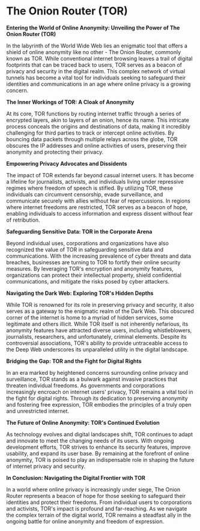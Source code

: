 # The Onion Router (TOR)

**Entering the World of Online Anonymity: Unveiling the Power of The Onion Router (TOR)**

In the labyrinth of the World Wide Web lies an enigmatic tool that offers a shield of online anonymity like no other - The Onion Router, commonly known as TOR. While conventional internet browsing leaves a trail of digital footprints that can be traced back to users, TOR serves as a beacon of privacy and security in the digital realm. This complex network of virtual tunnels has become a vital tool for individuals seeking to safeguard their identities and communications in an age where online privacy is a growing concern.

**The Inner Workings of TOR: A Cloak of Anonymity**

At its core, TOR functions by routing internet traffic through a series of encrypted layers, akin to layers of an onion, hence its name. This intricate process conceals the origins and destinations of data, making it incredibly challenging for third parties to track or intercept online activities. By bouncing data packets through multiple relays across the globe, TOR obscures the IP addresses and online activities of users, preserving their anonymity and protecting their privacy.

**Empowering Privacy Advocates and Dissidents**

The impact of TOR extends far beyond casual internet users. It has become a lifeline for journalists, activists, and individuals living under repressive regimes where freedom of speech is stifled. By utilizing TOR, these individuals can circumvent censorship, evade surveillance, and communicate securely with allies without fear of repercussions. In regions where internet freedoms are restricted, TOR serves as a beacon of hope, enabling individuals to access information and express dissent without fear of retribution.

**Safeguarding Sensitive Data: TOR in the Corporate Arena**

Beyond individual uses, corporations and organizations have also recognized the value of TOR in safeguarding sensitive data and communications. With the increasing prevalence of cyber threats and data breaches, businesses are turning to TOR to fortify their online security measures. By leveraging TOR's encryption and anonymity features, organizations can protect their intellectual property, shield confidential communications, and mitigate the risks posed by cyber attackers.

**Navigating the Dark Web: Exploring TOR's Hidden Depths**

While TOR is renowned for its role in preserving privacy and security, it also serves as a gateway to the enigmatic realm of the Dark Web. This obscured corner of the internet is home to a myriad of hidden services, some legitimate and others illicit. While TOR itself is not inherently nefarious, its anonymity features have attracted diverse users, including whistleblowers, journalists, researchers, and unfortunately, criminal elements. Despite its controversial associations, TOR's ability to provide untraceable access to the Deep Web underscores its unparalleled utility in the digital landscape.

**Bridging the Gap: TOR and the Fight for Digital Rights**

In an era marked by heightened concerns surrounding online privacy and surveillance, TOR stands as a bulwark against invasive practices that threaten individual freedoms. As governments and corporations increasingly encroach on internet users' privacy, TOR remains a vital tool in the fight for digital rights. Through its dedication to preserving anonymity and fostering free expression, TOR embodies the principles of a truly open and unrestricted internet.

**The Future of Online Anonymity: TOR's Continued Evolution**

As technology evolves and digital landscapes shift, TOR continues to adapt and innovate to meet the changing needs of its users. With ongoing development efforts, TOR strives to enhance its security features, improve usability, and expand its user base. By remaining at the forefront of online anonymity, TOR is poised to play an indispensable role in shaping the future of internet privacy and security.

**In Conclusion: Navigating the Digital Frontier with TOR**

In a world where online privacy is increasingly under siege, The Onion Router represents a beacon of hope for those seeking to safeguard their identities and protect their freedoms. From individual users to corporations and activists, TOR's impact is profound and far-reaching. As we navigate the complex terrain of the digital world, TOR remains a steadfast ally in the ongoing battle for online anonymity and freedom of expression.